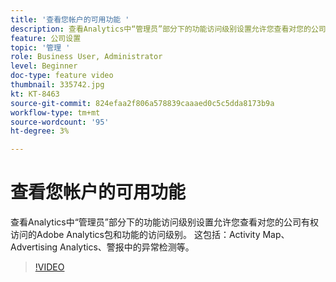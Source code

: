 ```yaml
---
title: '查看您帐户的可用功能 '
description: 查看Analytics中“管理员”部分下的功能访问级别设置允许您查看对您的公司有权访问的Adobe Analytics包和功能的访问级别。 这包括Activity Map、Advertising Analytics、警报中的异常检测等。
feature: 公司设置
topic: '管理 '
role: Business User, Administrator
level: Beginner
doc-type: feature video
thumbnail: 335742.jpg
kt: KT-8463
source-git-commit: 824efaa2f806a578839caaaed0c5c5dda8173b9a
workflow-type: tm+mt
source-wordcount: '95'
ht-degree: 3%

---
```



# 查看您帐户的可用功能

查看Analytics中“管理员”部分下的功能访问级别设置允许您查看对您的公司有权访问的Adobe Analytics包和功能的访问级别。 这包括：Activity Map、Advertising Analytics、警报中的异常检测等。


>[!VIDEO](https://video.tv.adobe.com/v/335742/?quality=12&learn=on)